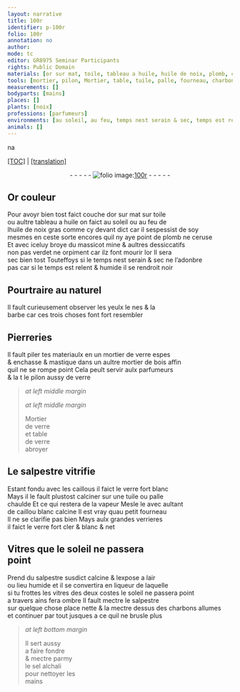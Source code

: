 ```yaml
---
layout: narrative
title: 100r
identifier: p-100r
folio: 100r
annotation: no
author:
mode: tc
editor: GR8975 Seminar Participants
rights: Public Domain
materials: [or sur mat, toile, tableau a huile, huile de noix, plomb, ceruse, massicot, mine, verdet, orpiment, or, verre, mastique, bois, salpestre, caillous, caillou, salpestre susdict calcine, sel alchali]
tools: [mortier, pilon, Mortier, table, tuile, palle, fourneau, charbons allumes]
measurements: []
bodyparts: [mains]
places: []
plants: [noix]
professions: [parfumeurs]
environments: [au soleil, au feu, temps nest serain & sec, temps est relent & humide, soleil, a lair ou lieu humide]
animals: []
---
```


 na<p><a href="{{ site.baseurl }}/diplomatic/">[TOC]</a> | <a href="{{ site.baseurl }}/texts/p-100r_tl/" target="_blank">[translation]</a></p><div class="folio" align="center">- - - - - <a href="http://gallica.bnf.fr/ark:/12148/btv1b10500001g/f205.image" target="_blank"><img src="https://cu-mkp.github.io/2017-workshop-edition/assets/photo-icon.png" alt="folio image: " style="display:inline-block; margin-bottom:-3px;"/>100r</a> - - - - - </div>  
  

## Or couleur

 
Pour avoyr bien tost faict couche d<span class="m">or <span class="del">sur</span> mat</span> sur <span class="m">toile</span><br/> ou aultre <span class="m">tableau a huile</span> on faict <span class="env">au soleil</span> ou <span class="env">au feu</span> de<br/> l<span class="m">huile de <span class="pa">noix</span></span> gras co<span class="exp">mm</span>e cy devant dict car il sespessist de soy<br/> mesmes en ceste sorte encores quil ny aye point de <span class="m">plomb</span> ne <span class="m">ceruse</span><br/> Et avec iceluy broye du <span class="m">massicot</span> <span class="m">mine</span> & aultres dessiccatifs<br/> non pas <span class="m">verdet</span> ne <span class="m">orpiment</span> car ilz font mourir l<span class="m">or</span> Il sera<br/> sec bien tost Touteffoys si le <span class="env"><span class="tmp">temps nest serain & sec</span></span> ne l’adonbre<br/> pas car si le <span class="env"><span class="tmp">temps est relent & humide</span></span> il se rendroit noir
 
 
  

## Pourtraire au naturel

 
Il fault curieusement <span class="sn">observer</span> les yeulx le nes & la<br/> barbe car ces trois choses font fort resembler
 
 
  

## Pierreries

 
Il fault piler tes materiaulx en un <span class="tl">mortier</span> de <span class="m">verre</span> espes<br/> & enchasse & <span class="m">mastique</span> dans un aultre <span class="tl">mortier</span> de <span class="m">bois</span> affin<br/> quil ne se rompe point Cela peult servir aulx <span class="pro">parfumeurs</span><br/> & <span class="del">la t</span> le <span class="tl">pilon</span> aussy de <span class="m">verre</span>
 
 
> *at left middle margin*
> 
> 
>    
> *at left middle margin*
> 
> 
> <span class="tl">Mortier</span><br/> de <span class="m">verre</span><br/> et <span class="tl">table</span><br/> de <span class="m">verre</span><br/> abroyer
 
 
  

## Le <span class="m">salpestre</span> vitrifie

 
Estant fondu avec les <span class="m">caillous</span> il faict le <span class="m">verre</span> fort blanc<br/> Mays il le fault plustost calciner sur une <span class="tl">tuile</span> ou <span class="tl">palle</span><br/> chaulde Et ce qui restera de la vapeur Mesle le avec aulta<span class="exp">n</span>t<br/> de <span class="m">caillou</span> blanc calcine Il est vray quau petit <span class="tl">fourneau</span><br/> Il ne se clarifie pas bien Mays aulx grandes verrieres<br/> il faict le <span class="m">verre</span> fort cler & blanc & net
 
 
  

## Vitres que le <span class="env">soleil</span> ne passera<br/> point

 
Prend du <span class="m">salpestre susdict calcine</span> & lexpose <span class="env">a lair<br/> ou lieu humide</span> et il se convertira en liqueur de laquelle<br/> si tu frottes les vitres <span class="add">des deux costes</span> le <span class="env">soleil</span> ne passera point<br/> a travers ains fera ombre Il fault mectre le <span class="m">salpestre</span><br/> sur quelque <span class="del">chose</span> <span class="add">place</span> nette & <span class="del">la</span> mectre dessus des <span class="tl">charbons allumes</span><br/> et continuer par tout jusques a ce quil ne brusle plus
 
> *at left bottom margin*
> 
> 
>   Il sert aussy<br/> a faire fondre<br/> & mectre parmy<br/> le <span class="m">sel alchali</span><br/> pour nettoyer les<br/> <span class="bp">mains</span>
 
 